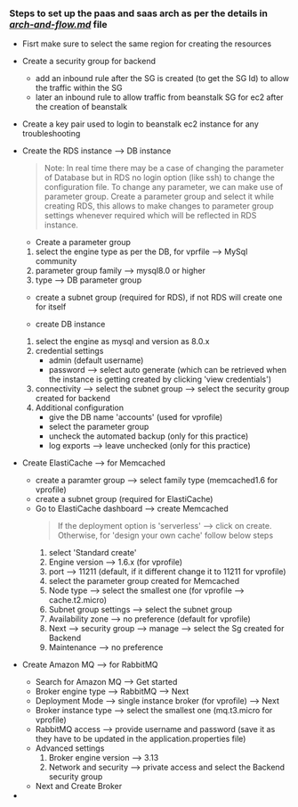 ### Steps to set up the paas and saas arch as per the details in [_arch-and-flow.md_](arch-and-flow.md) file

* Fisrt make sure to select the same region for creating the resources

* Create a security group for backend
    - add an inbound rule after the SG is created (to get the SG Id) to allow the traffic within the SG
    - later an inbound rule to allow traffic from beanstalk SG for ec2 after the creation of beanstalk

* Create a key pair used to login to beanstalk ec2 instance for any troubleshooting

* Create the RDS instance --> DB instance
    > Note: In real time there may be a case of changing the parameter of Database but in RDS no login option (like ssh) to change the configuration file. To change any parameter, we can make use of parameter group. Create a parameter group and select it while creating RDS, this allows to make changes to parameter group settings whenever required which will be reflected in RDS instance.

    - Create a parameter group 
    1. select the engine type as per the DB, for vprfile --> MySql community
    2. parameter group family --> mysql8.0 or higher
    3. type --> DB parameter group

    - create a subnet group (required for RDS), if not RDS will create one for itself

    - create DB instance
    1. select the engine as mysql and version as 8.0.x
    2. credential settings 
        - admin (default username) 
        - password --> select auto generate (which can be retrieved when the instance is getting created by clicking 'view credentials')
    3. connectivity --> select the subnet group --> select the security group created for backend
    4. Additional configuration 
        - give the DB name 'accounts' (used for vprofile) 
        - select the parameter group 
        - uncheck the automated backup (only for this practice)
        - log exports --> leave unchecked (only for this practice)

* Create ElastiCache --> for Memcached
    - create a paramter group --> select family type (memcached1.6 for vprofile)
    - create a subnet group (required for ElastiCache)
    - Go to ElastiCache dashboard --> create Memcached
        >If the deployment option is 'serverless' --> click on create. Otherwise, for 'design your own cache' follow below steps
        1. select 'Standard create'
        2. Engine version --> 1.6.x (for vprofile)
        3. port --> 11211 (default, if it different change it to 11211 for vprofile)
        4. select the parameter group created for Memcached
        5. Node type --> select the smallest one (for vprofile --> cache.t2.micro)
        6. Subnet group settings --> select the subnet group
        7. Availability zone --> no preference (default for vprofile)
        8. Next --> security group --> manage --> select the Sg created for Backend
        9. Maintenance --> no preference

* Create Amazon MQ --> for RabbitMQ
    - Search for Amazon MQ --> Get started
    - Broker engine type --> RabbitMQ --> Next
    - Deployment Mode --> single instance broker (for vprofile) --> Next
    - Broker instance type --> select the smallest one (mq.t3.micro for vprofile)
    - RabbitMQ access --> provide username and password (save it as they have to be updated in the application.properties file)
    - Advanced settings
        1. Broker engine version --> 3.13
        2. Network and security --> private access and select the Backend security group
    - Next and Create Broker

* 
